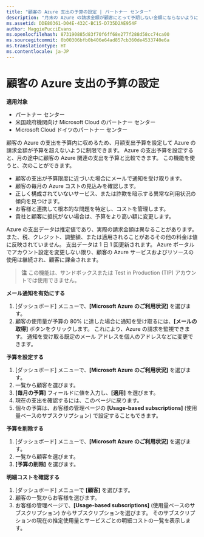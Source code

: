 ```yaml
---
title: "顧客の Azure 支出の予算の設定 | パートナー センター"
description: "月末の Azure の請求金額が顧客にとって予期しない金額にならないように、パートナー センターで顧客ごとの月額予算を設定できます。"
ms.assetid: DDE80361-D04E-432C-BC15-D735D2AE954F
author: MaggiePucciEvans
ms.openlocfilehash: 873190885d83f70f6ff68e277f288d58cc74ca00
ms.sourcegitcommit: 0b00306bfb0b406e64ad857cb360de4533740e6a
ms.translationtype: HT
ms.contentlocale: ja-JP
---
```

# <a name="set-an-azure-spending-budget-for-your-customers"></a>顧客の Azure 支出の予算の設定

**適用対象**

-  パートナー センター
-  米国政府機関向け Microsoft Cloud のパートナー センター
-  Microsoft Cloud ドイツのパートナー センター

顧客の Azure の支出を予算内に収めるため、月額支出予算を設定して Azure の請求金額が予算を超えないように制限できます。 Azure の支出予算を設定すると、月の途中に顧客の Azure 関連の支出を予算と比較できます。 この機能を使うと、次のことができます。 

-   顧客の支出が予算限度に近づいた場合にメールで通知を受け取ります。
-   顧客の毎月の Azure コストの見込みを確認します。
-   正しく構成されていないサービス、または詐欺を暗示する異常な利用状況の傾向を見つけます。
-   お客様と連携して根本的な問題を特定し、コストを管理します。
-   貴社と顧客に抵抗がない場合は、予算をより高い額に変更します。

Azure の支出データは推定値であり、実際の請求金額は異なることがあります。また、税、クレジット、調整額、または適用されることがあるその他の料金は値に反映されていません。 支出データは 1 日 1 回更新されます。 Azure ポータルでアカウント設定を変更しない限り、顧客の Azure サービスおよびリソースの使用は継続され、顧客に課金されます。 

>**注**   この機能は、サンドボックスまたは Test in Production (TIP) アカウントでは使用できません。

**メール通知を有効にする**

1.  [ダッシュボード] メニューで、**[Microsoft Azure のご利用状況]** を選びます。
2.  顧客の使用量が予算の 80% に達した場合に通知を受け取るには、**[メールの取得]** ボタンをクリックします。 これにより、Azure の請求を監視できます。 通知を受け取る既定のメール アドレスを個人のアドレスなどに変更できます。

<a href="" id="setabudget"></a>
**予算を設定する**

1.  [ダッシュボード] メニューで、**[Microsoft Azure のご利用状況]** を選びます。
2.  一覧から顧客を選びます。
3.  **[毎月の予算]** フィールドに値を入力し、**[適用]** を選びます。
4.  現在の支出を確認するには、このページに戻ります。
5.  個々の予算は、お客様の管理ページの **[Usage-based subscriptions]** (使用量ベースのサブスクリプション) で設定することもできます。

<a href="" id="removeabudget"></a>
**予算を削除する**

1.  [ダッシュボード] メニューで、**[Microsoft Azure のご利用状況]** を選びます。
2.  一覧から顧客を選びます。
3.  **[予算の削除]** を選びます。

<a href="" id="seeitemizedcosts"></a>
**明細コストを確認する**

1.  [ダッシュボード] メニューで **[顧客]** を選びます。
2.  顧客の一覧からお客様を選びます。
3.  お客様の管理ページで、**[Usage-based subscriptions]** (使用量ベースのサブスクリプション) からサブスクリプションを選びます。 そのサブスクリプションの現在の推定使用量とサービスごとの明細コストの一覧を表示します。


 

 



